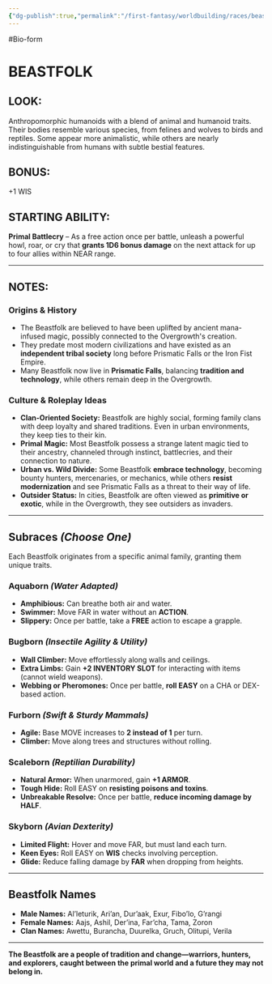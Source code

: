 ```yaml
---
{"dg-publish":true,"permalink":"/first-fantasy/worldbuilding/races/beastfolk/","noteIcon":"","created":"2025-02-01T12:10:28.002+09:00","updated":"2025-02-01T13:31:46.104+09:00"}
---
```


#Bio-form 

# **BEASTFOLK**  


## **LOOK:**  
Anthropomorphic humanoids with a blend of animal and humanoid traits. Their bodies resemble various species, from felines and wolves to birds and reptiles. Some appear more animalistic, while others are nearly indistinguishable from humans with subtle bestial features.  

## **BONUS:**  
+1 WIS  

## **STARTING ABILITY:**  
**Primal Battlecry** – As a free action once per battle, unleash a powerful howl, roar, or cry that **grants 1D6 bonus damage** on the next attack for up to four allies within NEAR range.  
  

---

## **NOTES:**  

### **Origins & History**  
- The Beastfolk are believed to have been uplifted by ancient mana-infused magic, possibly connected to the Overgrowth's creation.  
- They predate most modern civilizations and have existed as an **independent tribal society** long before Prismatic Falls or the Iron Fist Empire.  
- Many Beastfolk now live in **Prismatic Falls**, balancing **tradition and technology**, while others remain deep in the Overgrowth.  

### **Culture & Roleplay Ideas**  
- **Clan-Oriented Society:** Beastfolk are highly social, forming family clans with deep loyalty and shared traditions. Even in urban environments, they keep ties to their kin.  
- **Primal Magic:** Most Beastfolk possess a strange latent magic tied to their ancestry, channeled through instinct, battlecries, and their connection to nature.  
- **Urban vs. Wild Divide:** Some Beastfolk **embrace technology**, becoming bounty hunters, mercenaries, or mechanics, while others **resist modernization** and see Prismatic Falls as a threat to their way of life.  
- **Outsider Status:** In cities, Beastfolk are often viewed as **primitive or exotic**, while in the Overgrowth, they see outsiders as invaders.  

---

## **Subraces** *(Choose One)*  
Each Beastfolk originates from a specific animal family, granting them unique traits.  

### **Aquaborn** *(Water Adapted)*  
- **Amphibious:** Can breathe both air and water.  
- **Swimmer:** Move FAR in water without an **ACTION**.  
- **Slippery:** Once per battle, take a **FREE** action to escape a grapple.  

### **Bugborn** *(Insectile Agility & Utility)*  
- **Wall Climber:** Move effortlessly along walls and ceilings.  
- **Extra Limbs:** Gain **+2 INVENTORY SLOT** for interacting with items (cannot wield weapons).  
- **Webbing or Pheromones:** Once per battle, **roll EASY** on a CHA or DEX-based action.  

### **Furborn** *(Swift & Sturdy Mammals)*  
- **Agile:** Base MOVE increases to **2 instead of 1** per turn.  
- **Climber:** Move along trees and structures without rolling.   

### **Scaleborn** *(Reptilian Durability)*  
- **Natural Armor:** When unarmored, gain **+1 ARMOR**.  
- **Tough Hide:** Roll EASY on **resisting poisons and toxins**.  
- **Unbreakable Resolve:** Once per battle, **reduce incoming damage by HALF**.  

### **Skyborn** *(Avian Dexterity)*  
- **Limited Flight:** Hover and move FAR, but must land each turn.  
- **Keen Eyes:** Roll EASY on **WIS** checks involving perception.  
- **Glide:** Reduce falling damage by **FAR** when dropping from heights.  

---

## **Beastfolk Names**  
- **Male Names:** Al’leturik, Ari’an, Dur’aak, Exur, Fibo’lo, G’rangi  
- **Female Names:** Aajs, Ashil, Der’ina, Far’cha, Tama, Zoron  
- **Clan Names:** Awettu, Burancha, Duurelka, Gruch, Olitupi, Verila  

---

**The Beastfolk are a people of tradition and change—warriors, hunters, and explorers, caught between the primal world and a future they may not belong in.**  
